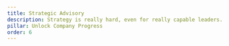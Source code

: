 ```yaml
---
title: Strategic Advisory
description: Strategy is really hard, even for really capable leaders. We can help you create and align around strategies that your team can understand and carry forward in their day to day.
pillar: Unlock Company Progress
order: 6
---
```

